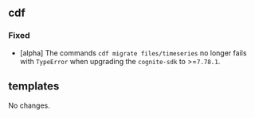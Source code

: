 ## cdf 

### Fixed

- [alpha] The commands `cdf migrate files/timeseries` no longer fails
with `TypeError` when upgrading the `cognite-sdk` to >=`7.78.1`.

## templates

No changes.